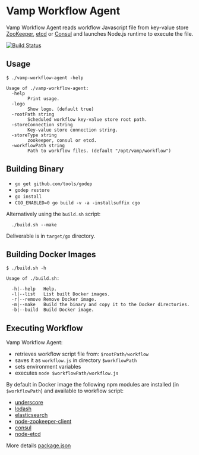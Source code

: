 # Vamp Workflow Agent

Vamp Workflow Agent reads workflow Javascript file from key-value store [ZooKeeper](https://zookeeper.apache.org/), [etcd](https://coreos.com/etcd/docs/latest/) or [Consul](https://consul.io/) and launches Node.js runtime to execute the file.

[![Build Status](https://travis-ci.org/magneticio/vamp-workflow-agent.svg?branch=master)](https://travis-ci.org/magneticio/vamp-workflow-agent)

## Usage

```
$ ./vamp-workflow-agent -help
                                       
Usage of ./vamp-workflow-agent:
  -help
        Print usage.
  -logo
        Show logo. (default true)
  -rootPath string
        Scheduled workflow key-value store root path.
  -storeConnection string
        Key-value store connection string.
  -storeType string
        zookeeper, consul or etcd.
  -workflowPath string
        Path to workflow files. (default "/opt/vamp/workflow")
```

## Building Binary

- `go get github.com/tools/godep`
- `godep restore`
- `go install`
- `CGO_ENABLED=0 go build -v -a -installsuffix cgo`

Alternatively using the `build.sh` script:
```
  ./build.sh --make
```
Deliverable is in `target/go` directory.
 
## Building Docker Images

```
$ ./build.sh -h

Usage of ./build.sh:

  -h|--help   Help.
  -l|--list   List built Docker images.
  -r|--remove Remove Docker image.
  -m|--make   Build the binary and copy it to the Docker directories.
  -b|--build  Build Docker image.

```

## Executing Workflow

Vamp Workflow Agent:

- retrieves workflow script file from: `$rootPath/workflow`
- saves it as `workflow.js` in directory `$workflowPath`
- sets environment variables
- executes `node $workflowPath/workflow.js`

By default in Docker image the following npm modules are installed (in `$workflowPath`) and available to workflow script:

- [underscore](https://github.com/jashkenas/underscore)
- [lodash](https://github.com/elastic/elasticsearch-js)
- [elasticsearch](https://github.com/elastic/elasticsearch-js)
- [node-zookeeper-client](https://github.com/alexguan/node-zookeeper-client)
- [consul](https://github.com/silas/node-consul)
- [node-etcd](https://github.com/stianeikeland/node-etcd)

More details [package.json](https://github.com/magneticio/vamp-workflow-agent/blob/master/package.json)
